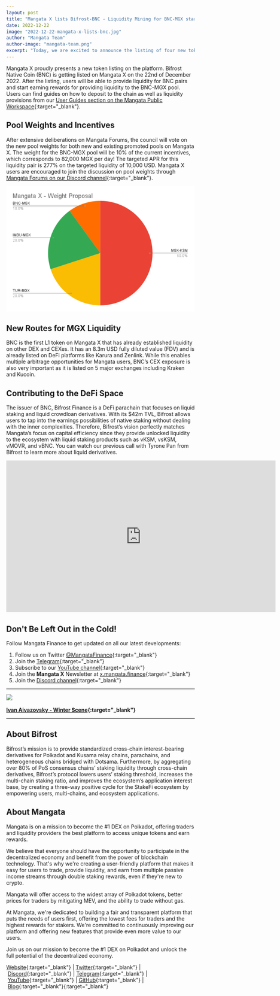 ```yaml
---
layout: post
title: "Mangata X lists Bifrost-BNC - Liquidity Mining for BNC-MGX starts on December 22!"
date: 2022-12-22
image: "2022-12-22-mangata-x-lists-bnc.jpg"
author: "Mangata Team"
author-image: "mangata-team.png"
excerpt: "Today, we are excited to announce the listing of four new tokens on Mangata X: BNC, vMOVR, vKSM, and vsKSM. The listing will double the amount of tokens available on the Kusama DEX Mangata X. These tokens will be made available through a new XCM channel to Bifrost. Users will be able to deposit and swap tokens in the coming days. New liquidity mining incentives and arbitrage opportunities will open up as a result of these listings."
---
```


Mangata X proudly presents a new token listing on the platform. Bifrost Native Coin (BNC) is getting listed on Mangata X on the 22nd of December 2022. After the listing, users will be able to provide liquidity for BNC pairs and start earning rewards for providing liquidity to the BNC-MGX pool. Users can find guides on how to deposit to the chain as well as liquidity provisions from our [User Guides section on the Mangata Public Workspace](https://mangata-finance.notion.site/User-Guide-f53e744dc1be4fbf809fc8f3f127b2a8){:target="\_blank"}.

## Pool Weights and Incentives

After extensive deliberations on Mangata Forums, the council will vote on the new pool weights for both new and existing promoted pools on Mangata X. The weight for the BNC-MGX pool will be 10% of the current incentives, which corresponds to 82,000 MGX per day! The targeted APR for this liquidity pair is 277% on the targeted liquidity of 10,000 USD. Mangata X users are encouraged to join the discussion on pool weights through [Mangata Forums on our Discord channel](https://discord.com/channels/776977650907480074/1047932033701269554){:target="\_blank"}.

![Untitled](assets/posts/2022-12-22-bnc-mgx-pool-weights.png)

## New Routes for MGX Liquidity

BNC is the first L1 token on Mangata X that has already established liquidity on other DEX and CEXes. It has an 8.3m USD fully diluted value (FDV) and is already listed on DeFi platforms like Karura and Zenlink. While this enables multiple arbitrage opportunities for Mangata users, BNC’s CEX exposure is also very important as it is listed on 5 major exchanges including Kraken and Kucoin.

## Contributing to the DeFi Space

The issuer of BNC, Bifrost Finance is a DeFi parachain that focuses on liquid staking and liquid crowdloan derivatives. With its $42m TVL, Bifrost allows users to tap into the earnings possibilities of native staking without dealing with the inner complexities. Therefore, Bifrost’s vision perfectly matches Mangata’s focus on capital efficiency since they provide unlocked liquidity to the ecosystem with liquid staking products such as vKSM, vsKSM, vMOVR, and vBNC. You can watch our previous call with Tyrone Pan from Bifrost to learn more about liquid derivatives.

<iframe width="720" height="405" src="https://www.youtube.com/embed/ny3eCK3NRso" title="YouTube video player" frameborder="0" allow="accelerometer; autoplay; clipboard-write; encrypted-media; gyroscope; picture-in-picture" allowfullscreen></iframe>

## **Don't Be Left Out in the Cold!**

Follow Mangata Finance to get updated on all our latest developments:

1. Follow us on Twitter [@MangataFinance](https://twitter.com/MangataFinance){:target="\_blank"}
2. Join the [Telegram](https://t.me/mgtfi){:target="\_blank"}
3. Subscribe to our [YouTube channel](http://youtube.com/c/MangataFinance){:target="\_blank"}
4. Join the **Mangata X** Newsletter at [x.mangata.finance](https://x.mangata.finance/){:target="\_blank"}
5. Join the [Discord channel](https://discord.gg/mangata){:target="\_blank"}

---

![](assets/posts/2022-12-22-winter-mangata.png)

**[Ivan Aivazovsky - Winter Scene](https://commons.wikimedia.org/wiki/File:Ivan_Constantinovich_Aivazovsky_-_Winter_Scene_in_Little_Russia.JPG){:target="\_blank"}**

---

## About Bifrost

Bifrost’s mission is to provide standardized cross-chain interest-bearing derivatives for Polkadot and Kusama relay chains, parachains, and heterogeneous chains bridged with Dotsama. Furthermore, by aggregating over 80% of PoS consensus chains’ staking liquidity through cross-chain derivatives, Bifrost’s protocol lowers users’ staking threshold, increases the multi-chain staking ratio, and improves the ecosystem’s application interest base, by creating a three-way positive cycle for the StakeFi ecosystem by empowering users, multi-chains, and ecosystem applications.

## About Mangata

Mangata is on a mission to become the #1 DEX on Polkadot, offering traders and liquidity providers the best platform to access unique tokens and earn rewards.

We believe that everyone should have the opportunity to participate in the decentralized economy and benefit from the power of blockchain technology. That's why we're creating a user-friendly platform that makes it easy for users to trade, provide liquidity, and earn from multiple passive income streams through double staking rewards, even if they're new to crypto.

Mangata will offer access to the widest array of Polkadot tokens, better prices for traders by mitigating MEV, and the ability to trade without gas.

At Mangata, we're dedicated to building a fair and transparent platform that puts the needs of users first, offering the lowest fees for traders and the highest rewards for stakers. We're committed to continuously improving our platform and offering new features that provide even more value to our users.

Join us on our mission to become the #1 DEX on Polkadot and unlock the full potential of the decentralized economy.

[Website](https://mangata.finance/){:target="\_blank"} | [Twitter](https://twitter.com/MangataFinance){:target="\_blank"} | [Discord](https://discord.com/invite/mangata){:target="\_blank"} | [Telegram](https://t.me/mgtfi){:target="\_blank"} | [YouTube](https://www.youtube.com/c/mangatafinance/){:target="\_blank"} | [GitHub](https://github.com/mangata-finance){:target="\_blank"} | [Blog](https://blog.mangata.finance/){:target="\_blank"}{:target="\_blank"}
